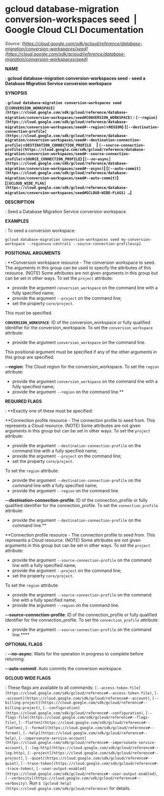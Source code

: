 # gcloud database-migration conversion-workspaces seed  |  Google Cloud CLI Documentation

*Source: [https://cloud.google.com/sdk/gcloud/reference/database-migration/conversion-workspaces/seed](https://cloud.google.com/sdk/gcloud/reference/database-migration/conversion-workspaces/seed)*

**NAME**

: **gcloud database-migration conversion-workspaces seed - seed a Database Migration Service conversion workspace**

**SYNOPSIS**

: **`gcloud database-migration conversion-workspaces seed` (`[CONVERSION_WORKSPACE](https://cloud.google.com/sdk/gcloud/reference/database-migration/conversion-workspaces/seed#CONVERSION_WORKSPACE)` : `[--region](https://cloud.google.com/sdk/gcloud/reference/database-migration/conversion-workspaces/seed#--region)`=`REGION`) (`[--destination-connection-profile](https://cloud.google.com/sdk/gcloud/reference/database-migration/conversion-workspaces/seed#--destination-connection-profile)`=`DESTINATION_CONNECTION_PROFILE`     | `[--source-connection-profile](https://cloud.google.com/sdk/gcloud/reference/database-migration/conversion-workspaces/seed#--source-connection-profile)`=`SOURCE_CONNECTION_PROFILE`) [`[--no-async](https://cloud.google.com/sdk/gcloud/reference/database-migration/conversion-workspaces/seed#--async)`] [`[--auto-commit](https://cloud.google.com/sdk/gcloud/reference/database-migration/conversion-workspaces/seed#--auto-commit)`] [`[GCLOUD_WIDE_FLAG](https://cloud.google.com/sdk/gcloud/reference/database-migration/conversion-workspaces/seed#GCLOUD-WIDE-FLAGS) …`]**

**DESCRIPTION**

: Seed a Database Migration Service conversion workspace.

**EXAMPLES**

: To seed a conversion workspace:

```
gcloud database-migration conversion-workspaces seed my-conversion-workspace --region=us-central1 --source-connection-profile=cp1
```

**POSITIONAL ARGUMENTS**

: **Conversion workspace resource - The conversion workspace to seed. The arguments
in this group can be used to specify the attributes of this resource. (NOTE)
Some attributes are not given arguments in this group but can be set in other
ways.
To set the `project` attribute:

- provide the argument `conversion_workspace` on the command line with
a fully specified name;
- provide the argument `--project` on the command line;
- set the property `core/project`.

This must be specified.

**`CONVERSION_WORKSPACE`**:
ID of the conversion_workspace or fully qualified identifier for the
conversion_workspace.
To set the `conversion_workspace` attribute:

- provide the argument `conversion_workspace` on the command line.

This positional argument must be specified if any of the other arguments in this
group are specified.

**--region**:
The Cloud region for the conversion_workspace.
To set the `region` attribute:

- provide the argument `conversion_workspace` on the command line with
a fully specified name;
- provide the argument `--region` on the command line.**

**REQUIRED FLAGS**

: **Exactly one of these must be specified:

**Connection profile resource - The connection profile to seed from. This
represents a Cloud resource. (NOTE) Some attributes are not given arguments in
this group but can be set in other ways.
To set the `project` attribute:

- provide the argument `--destination-connection-profile` on the
command line with a fully specified name;
- provide the argument `--project` on the command line;
- set the property `core/project`.

To set the `region` attribute:

- provide the argument `--destination-connection-profile` on the
command line with a fully specified name;
- provide the argument `--region` on the command line.

**--destination-connection-profile**:
ID of the connection_profile or fully qualified identifier for the
connection_profile.
To set the `connection_profile` attribute:

- provide the argument `--destination-connection-profile` on the
command line.**

**Connection profile resource - The connection profile to seed from. This
represents a Cloud resource. (NOTE) Some attributes are not given arguments in
this group but can be set in other ways.
To set the `project` attribute:

- provide the argument `--source-connection-profile` on the command
line with a fully specified name;
- provide the argument `--project` on the command line;
- set the property `core/project`.

To set the `region` attribute:

- provide the argument `--source-connection-profile` on the command
line with a fully specified name;
- provide the argument `--region` on the command line.

**--source-connection-profile**:
ID of the connection_profile or fully qualified identifier for the
connection_profile.
To set the `connection_profile` attribute:

- provide the argument `--source-connection-profile` on the command
line.****

**OPTIONAL FLAGS**

: **--no-async**:
Waits for the operation in progress to complete before returning.

**--auto-commit**:
Auto commits the conversion workspace.

**GCLOUD WIDE FLAGS**

: These flags are available to all commands: `[--access-token-file](https://cloud.google.com/sdk/gcloud/reference#--access-token-file)`,
`[--account](https://cloud.google.com/sdk/gcloud/reference#--account)`, `[--billing-project](https://cloud.google.com/sdk/gcloud/reference#--billing-project)`,
`[--configuration](https://cloud.google.com/sdk/gcloud/reference#--configuration)`,
`[--flags-file](https://cloud.google.com/sdk/gcloud/reference#--flags-file)`,
`[--flatten](https://cloud.google.com/sdk/gcloud/reference#--flatten)`, `[--format](https://cloud.google.com/sdk/gcloud/reference#--format)`, `[--help](https://cloud.google.com/sdk/gcloud/reference#--help)`, `[--impersonate-service-account](https://cloud.google.com/sdk/gcloud/reference#--impersonate-service-account)`,
`[--log-http](https://cloud.google.com/sdk/gcloud/reference#--log-http)`,
`[--project](https://cloud.google.com/sdk/gcloud/reference#--project)`, `[--quiet](https://cloud.google.com/sdk/gcloud/reference#--quiet)`, `[--trace-token](https://cloud.google.com/sdk/gcloud/reference#--trace-token)`, `[--user-output-enabled](https://cloud.google.com/sdk/gcloud/reference#--user-output-enabled)`,
`[--verbosity](https://cloud.google.com/sdk/gcloud/reference#--verbosity)`.
Run `$ [gcloud help](https://cloud.google.com/sdk/gcloud/reference)` for details.